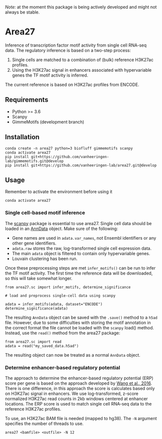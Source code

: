 *Note:* at the moment this package is being actively developed and might not always be stable.

# Area27

Inference of transcription factor motif activity from single cell RNA-seq data. The regulatory inference is based on a two-step process:

1) Single cells are matched to a combination of (bulk) reference H3K27ac profiles.
2) Using the H3K27ac signal in enhancers associated with hypervariable genes the TF motif activity is inferred.

The current reference is based on H3K27ac profiles from ENCODE.

## Requirements

* Python >= 3.6
* Scanpy
* GimmeMotifs (development branch)

## Installation

``` 
conda create -n area27 python=3 biofluff gimmemotifs scanpy
conda activate area27
pip install git+https://github.com/vanheeringen-lab/gimmemotifs.git@develop
pip install git+https://github.com/vanheeringen-lab/area27.git@develop
```

## Usage

Remember to activate the environment before using it
```
conda activate area27
```

### Single cell-based motif inference

The [scanpy](https://github.com/theislab/scanpy) package is essential to use area27. Single cell data should be loaded in an [AnnData](https://anndata.readthedocs.io/en/latest/anndata.AnnData.html) object.
Make sure of the following:

* Gene names are used in `adata.var_names`, not Ensembl identifiers or any other gene identifiers.
* `adata.raw` stores the raw, log-transformed single cell expression data.
* The main `adata` object is filtered to contain only hypervariable genes.
* Louvain clustering has been run.

Once these preprocessing steps are met `infer_motifs()` can be run to infer the TF motif activity. The first time the reference data will be downloaded, so this will take somewhat longer.

```
from area27.sc import infer_motifs, determine_significance

# load and preprocess single-cell data using scanpy

adata = infer_motifs(adata, dataset="ENCODE")
determine_significance(adata)
```

The resulting `AnnData` object can be saved with the `.save()` method to a `h5ad` file. However, due to some difficulties with storing the motif annotation in the correct format the file cannot be loaded with the `scanpy` load() method. Instead, use the `read()` method from the area27 package:

```
from area27.sc import read
adata = read("my_saved_data.h5ad")
```

The resulting object can now be treated as a normal `AnnData` object.


### Determine enhancer-based regulatory potential

The approach to determine the enhancer-based regulatory potential (ERP) score per gene is based on the approach developed by [Wang et al., 2016](https://dx.doi.org/10.1101%2Fgr.201574.115). There is one difference, in this approach the score is calculates based only on H3K27ac signal in enhancers. We use log-transformed, z-score normalized H3K27ac read counts in 2kb windows centered at enhancer locations. The ERP score is used to match single cell RNA-seq data to the reference H3K27ac profiles.

To use, an H3K27ac BAM file is needed (mapped to hg38). The `-N` argument
specifies the number of threads to use.

```
area27 <bamfile> <outfile> -N 12
```

